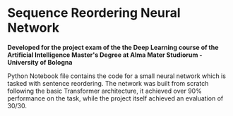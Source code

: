 <h1>Sequence Reordering Neural Network</h1> 
<b>Developed for the project exam of the the Deep Learning course of the Artificial Intelligence Master's Degree at Alma Mater Studiorum - University of Bologna</b>

Python Notebook file contains the code for a small neural network which is tasked with sentence reordering.
The network was built from scratch following the basic Transformer architecture, it achieved over 90% performance on the task, while the project itself achieved an evaluation of 30/30.
